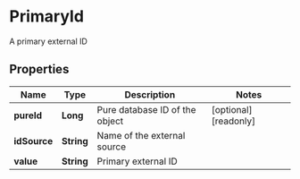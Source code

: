 

# PrimaryId

A primary external ID
## Properties

Name | Type | Description | Notes
------------ | ------------- | ------------- | -------------
**pureId** | **Long** | Pure database ID of the object |  [optional] [readonly]
**idSource** | **String** | Name of the external source | 
**value** | **String** | Primary external ID | 



